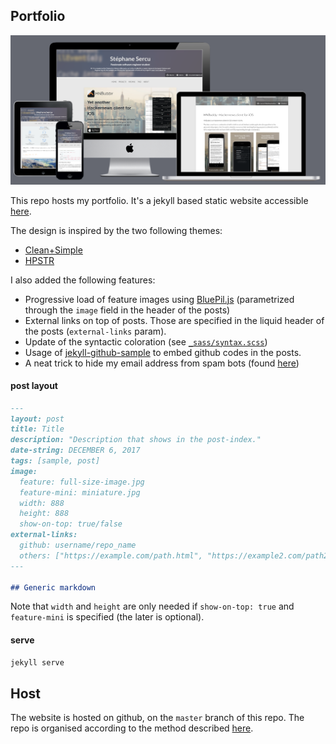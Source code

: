 ## Portfolio

[![screenshot](screenshot.png)](http://tsucres.me)


This repo hosts my portfolio. It's a jekyll based static website accessible [here](http://www.tsucres.me).

The design is inspired by the two following themes: 
- [Clean+Simple](https://github.com/nathanrooy/Clean-and-Simple-Jekyll-Theme)
- [HPSTR](https://github.com/mmistakes/hpstr-jekyll-theme)

I also added the following features: 
- Progressive load of feature images using [BluePil.js](https://github.com/tsucres/BluePil.js) (parametrized through the `image` field in the header of the posts)
- External links on top of posts. Those are specified in the liquid header of the posts (`external-links` param).
- Update of the syntactic coloration (see [`_sass/syntax.scss`](_sass/syntax.scss))
- Usage of [jekyll-github-sample](https://github.com/bwillis/jekyll-github-sample) to embed github codes in the posts.
- A neat trick to hide my email address from spam bots (found [here](https://stackoverflow.com/questions/483212/effective-method-to-hide-email-from-spam-bots#answer-41566570))



#### post layout

```md
---
layout: post
title: Title
description: "Description that shows in the post-index."
date-string: DECEMBER 6, 2017
tags: [sample, post]
image:
  feature: full-size-image.jpg
  feature-mini: miniature.jpg
  width: 888
  height: 888
  show-on-top: true/false
external-links: 
  github: username/repo_name
  others: ["https://example.com/path.html", "https://example2.com/path2.html"]
---

## Generic markdown

```

Note that `width` and `height` are only needed if `show-on-top: true` and `feature-mini` is specified (the later is optional).



#### serve

```sh
jekyll serve
```



## Host

The website is hosted on github, on the `master` branch of this repo. The repo is organised according to the method described [here](https://drewsilcock.co.uk/custom-jekyll-plugins).

